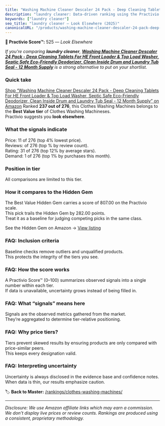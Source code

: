 ```yaml
---
title: "Washing Machine Cleaner Descaler 24 Pack - Deep Cleaning Tablets For HE Front Loader & Top Load Washer, Septic Safe Eco-Friendly Deodorizer, Clean Inside Drum and Laundry Tub Seal - 12 Month Supply"
description: "laundry cleaner: Data-driven ranking using the Practivio Score™. Positioned by quality, value, demand, findability, momentum."
keywords: ["laundry cleaner"]
seo_title: "laundry cleaner — Look Elsewhere (2025)"
canonicalURL: "/products/washing-machine-cleaner-descaler-24-pack-deep-cleaning-tablets-for-he-front-loader-top-load-washer-septic-safe-eco-friendly-deodorizer-clean-inside-drum-and-laundry-tub-seal-12-month-supply-B08DVFZTTG/"
---
```


**🚫 Practivio Score™:** 525 — _Look Elsewhere_


*If you're comparing **laundry cleaner**, **[Washing Machine Cleaner Descaler 24 Pack - Deep Cleaning Tablets For HE Front Loader & Top Load Washer, Septic Safe Eco-Friendly Deodorizer, Clean Inside Drum and Laundry Tub Seal - 12 Month Supply](https://www.amazon.com/dp/B08DVFZTTG?tag=practivio-20)** is a strong alternative to put on your shortlist.*
### Quick take
[Shop “Washing Machine Cleaner Descaler 24 Pack - Deep Cleaning Tablets For HE Front Loader & Top Load Washer, Septic Safe Eco-Friendly Deodorizer, Clean Inside Drum and Laundry Tub Seal - 12 Month Supply” on Amazon](https://www.amazon.com/dp/B08DVFZTTG?tag=practivio-20)
Ranked **237 out of 276**, this Clothes Washing Machines belongs to the **Best Value tier** of Clothes Washing Machineses.  
Practivio suggests you **look elsewhere**.

### What the signals indicate
Price: 11 of 276 (top 4% lowest price).  
Reviews:  of 276 (top % by review count).  
Rating: 31 of 276 (top 12% by average stars).  
Demand: 1 of 276 (top 1% by purchases this month).

### Position in tier
All comparisons are limited to this tier.

### How it compares to the Hidden Gem
The Best Value Hidden Gem carries a score of 807.00 on the Practivio scale.  
This pick trails the Hidden Gem by 282.00 points.  
Treat it as a baseline for judging competing picks in the same class.  

See the Hidden Gem on Amazon → [View listing](https://www.amazon.com/dp/B01N68XF0O?tag=practivio-20)

### FAQ: Inclusion criteria
Baseline checks remove outliers and unqualified products.  
This protects the integrity of the tiers you see.

### FAQ: How the score works
A Practivio Score™ (0–100) summarizes observed signals into a single number within each tier.  
If data is unavailable, uncertainty grows instead of being filled in.

### FAQ: What “signals” means here
Signals are the observed metrics gathered from the market.  
They’re aggregated to determine tier-relative positioning.

### FAQ: Why price tiers?
Tiers prevent skewed results by ensuring products are only compared with price-similar peers.  
This keeps every designation valid.

### FAQ: Interpreting uncertainty
Uncertainty is always disclosed in the evidence base and confidence notes.  
When data is thin, our results emphasize caution.


🏷️ **Back to Master:** [/rankings/clothes-washing-machines/](/rankings/clothes-washing-machines/)

---
_Disclosure: We use Amazon affiliate links which may earn a commission. We don’t display live prices or review counts. Rankings are produced using a consistent, proprietary methodology._
